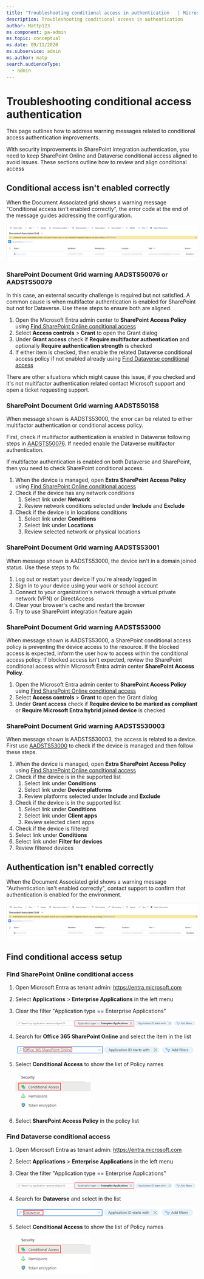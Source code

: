 ```yaml
---
title: "Troubleshooting conditional access in authentication   | MicrosoftDocs"
description: Troubleshooting conditional access in authentication
author: Mattp123
ms.component: pa-admin
ms.topic: conceptual
ms.date: 09/11/2020
ms.subservice: admin
ms.author: matp
search.audienceType: 
  - admin
---
```

# Troubleshooting conditional access authentication

This page outlines how to address warning messages related to conditional access authentication improvements.

With security improvements in SharePoint integration authentication, you need to keep SharePoint Online and Dataverse conditional access aligned to avoid issues. These sections outline how to review and align conditional access

## Conditional access isn't enabled correctly

When the Document Associated grid shows a warning message "Conditional access isn't enabled correctly", the error code at the end of the message guides addressing the configuration.

![Document associated grid cconditional access isn't enabled correctly](./media/troubleshooting-conditional-access-in-authentication/document-associated-grid-conditional-access-incorrect.png "Document associated grid cconditional access isn't enabled correctly")  

### SharePoint Document Grid warning AADSTS50076 or AADSTS50079 

In this case, an external security challenge is required but not satisfied. A common cause is when multifactor authentication is enabled for SharePoint but not for Dataverse. Use these steps to ensure both are aligned.

1. Open the Microsoft Entra admin center to **SharePoint Access Policy** using [Find SharePoint Online conditional access](#find-sharepoint-online-conditional-access)
1. Select **Access controls** > **Grant** to open the Grant dialog
1. Under **Grant access** check if **Require multifactor authentication** and optionally **Require authentication strength** is checked
1. If either item is checked, then enable the related Dataverse conditional access policy if not enabled already using [Find Dataverse conditional access](#find-dataverse-conditional-access)

There are other situations which might cause this issue, if you checked and it's not multifactor authentication related contact Microsoft support and open a ticket requesting support.

### SharePoint Document Grid warning AADSTS50158 

When message shown is AADSTS53000, the error can be related to either multifactor authentication or conditional access policy.

First, check if multifactor authentication is enabled in Dataverse following steps in [AADSTS50076](#sharepoint-document-grid-warning-aadsts50076-or-aadsts50079). If needed enable the Dataverse multifactor authentication.

If multifactor authentication is enabled on both Dataverse and SharePoint, then you need to check SharePoint conditional access.

1. When the device is managed, open **Extra SharePoint Access Policy** using [Find SharePoint Online conditional access](#find-sharepoint-online-conditional-access)
1. Check if the device has any network conditions
   1. Select link under **Network**
   1. Review network conditions selected under **Include** and **Exclude**
1. Check if the device is in locations conditions
   1. Select link under **Conditions**
   1. Select link under **Locations**
   1. Review selected network or physical locations

### SharePoint Document Grid warning AADSTS53001

When message shown is AADSTS53000, the device isn't in a domain joined status. Use these steps to fix.

1. Log out or restart your device if you're already logged in 
1. Sign in to your device using your work or school account 
1. Connect to your organization's network through a virtual private network (VPN) or DirectAccess 
1. Clear your browser's cache and restart the browser 
1. Try to use SharePoint integration feature again

### SharePoint Document Grid warning AADSTS53000

When message shown is AADSTS53000, a SharePoint conditional access policy is preventing the device access to the resource. If the blocked access is expected, inform the user how to access within the conditional access policy. If blocked access isn't expected, review the SharePoint conditional access within Microsoft Entra admin center **SharePoint Access Policy**.

1. Open the Microsoft Entra admin center to **SharePoint Access Policy** using [Find SharePoint Online conditional access](#find-sharepoint-online-conditional-access)
1. Select **Access controls** > **Grant** to open the Grant dialog
1. Under **Grant access** check if **Require device to be marked as compliant** or **Require Microsoft Entra hybrid joined device** is checked

### SharePoint Document Grid warning AADSTS530003 

When message shown is AADSTS530003, the access is related to a device. First use [AADSTS53000](#sharepoint-document-grid-warning-aadsts53000) to check if the device is managed and then follow these steps.

1. When the device is managed, open **Extra SharePoint Access Policy** using [Find SharePoint Online conditional access](#find-sharepoint-online-conditional-access)
1. Check if the device is in the supported list
   1. Select link under **Conditions**
   1. Select link under **Device platforms**
   1. Review platforms selected under **Include** and **Exclude**
1. Check if the device is in the supported list
   1. Select link under **Conditions**
   1. Select link under **Client apps**
   1. Review selected client apps
 1. Check if the device is filtered
   1. Select link under **Conditions**
   1. Select link under **Filter for devices**
   1. Review filtered devices

## Authentication isn't enabled correctly

When the Document Associated grid shows a warning message "Authentication isn't enabled correctly", contact support to confirm that authentication is enabled for the environment.

![Document associated grid authentication isn't enabled correctly](./media/troubleshooting-conditional-access-in-authentication/document-associated-grid-authentication-incorrect.png "Document associated grid authentication isn't enabled correctly")  

## Find conditional access setup

### Find SharePoint Online conditional access

1. Open Microsoft Entra as tenant admin: https://entra.microsoft.com
1. Select **Applications** > **Enterprise Applications** in the left menu
1. Clear the filter "Application type == Enterprise Applications"

   ![Clear application type filter](./media/troubleshooting-conditional-access-in-authentication/entra-conditional-access-clear-application-type.png "Clear application type filter")  

1. Search for **Office 365 SharePoint Online** and select the item in the list

   ![Search for Office 365 SharePoint Online](./media/troubleshooting-conditional-access-in-authentication/entra-conditional-access-search-sharepoint-online.png "Search for Office 365 SharePoint Online")  

1. Select **Conditional Access** to show the list of Policy names

   ![Select Security Conditional Access](./media/troubleshooting-conditional-access-in-authentication/entra-conditional-access-security-conditional-access-policies.png "Select Security Conditional Access")

1. Select **SharePoint Access Policy** in the policy list

### Find Dataverse conditional access

1. Open Microsoft Entra as tenant admin: https://entra.microsoft.com
1. Select **Applications** > **Enterprise Applications** in the left menu
1. Clear the filter "Application type == Enterprise Applications"
   
   ![Clear application type filter](./media/troubleshooting-conditional-access-in-authentication/entra-conditional-access-clear-application-type.png "Clear application type filter")  

1. Search for **Dataverse** and select in the list

   ![Search for Dataverse](./media/troubleshooting-conditional-access-in-authentication/entra-conditional-access-search-dataverse.png "Search for Dataverse")  
  
1. Select **Conditional Access** to show the list of Policy names

   ![Select Security Conditional Access](./media/troubleshooting-conditional-access-in-authentication/entra-conditional-access-security-conditional-access-policies.png "Select Security Conditional Access" )  
